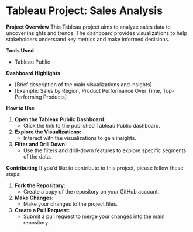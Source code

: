 # Tableau Project: Sales Analysis

**Project Overview**
This Tableau project aims to analyze sales data to uncover insights and trends. The dashboard provides visualizations to help stakeholders understand key metrics and make informed decisions.


**Tools Used**
- Tableau Public

**Dashboard Highlights**
- [Brief description of the main visualizations and insights]
- [Example: Sales by Region, Product Performance Over Time, Top-Performing Products]

**How to Use**
1. **Open the Tableau Public Dashboard:**
   - Click the link to the published Tableau Public dashboard.
2. **Explore the Visualizations:**
   - Interact with the visualizations to gain insights.
3. **Filter and Drill Down:**
   - Use the filters and drill-down features to explore specific segments of the data.

**Contributing**
If you'd like to contribute to this project, please follow these steps:
1. **Fork the Repository:**
   - Create a copy of the repository on your GitHub account.
2. **Make Changes:**
   - Make your changes to the project files.
3. **Create a Pull Request:**
   - Submit a pull request to merge your changes into the main repository.
